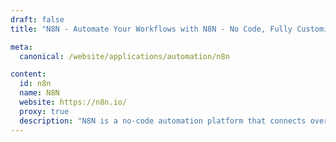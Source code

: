 ```yaml
---
draft: false
title: "N8N - Automate Your Workflows with N8N - No Code, Fully Customizable Automation"

meta:
  canonical: /website/applications/automation/n8n

content:
  id: n8n
  name: N8N
  website: https://n8n.io/
  proxy: true
  description: "N8N is a no-code automation platform that connects over 200 apps, allowing seamless data transfer and workflow creation without writing a single line of code. Host it on your server for complete control and security."
---
```

